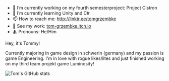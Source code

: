 
- 🔭 I’m currently working on my fourth semesterproject: Project Cistron
- 🌱 I’m currently learning Unity and C#
- 📫 How to reach me: http://linktr.ee/tomgrzembke
- 👾 See my work: [tom-grzembke.itch.io](https://tom-grzembke.itch.io)
- 🫂 Pronouns: He/Him

Hey, it's Tommy!

Currently majoring in game design in schwerin (germany) and my passion is game Engineering.
I'm in love with rogue likes/lites and just finished working on my third team projekt game Luminosity!

![Tom's GitHub stats](https://github-readme-stats.vercel.app/api?username=tomgrzembke&theme=dark&show_icons=true)
